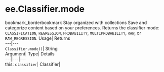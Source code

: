  
#  ee.Classifier.mode 
bookmark_borderbookmark Stay organized with collections  Save and categorize content based on your preferences.
Returns the classifier mode: `CLASSIFICATION`, `REGRESSION`, `PROBABILITY`, `MULTIPROBABILITY`, `RAW`, or `RAW_REGRESSION`. 
Usage| Returns  
---|---  
`Classifier.mode()`| String  
Argument| Type| Details  
---|---|---  
this: `classifier`| Classifier|   
